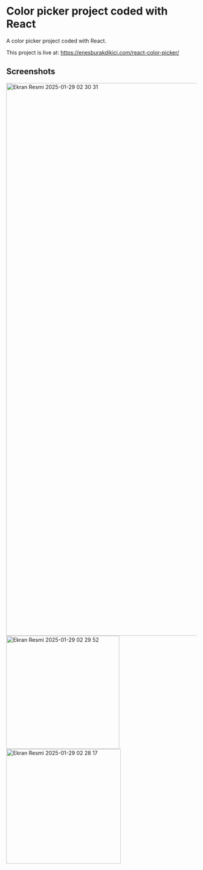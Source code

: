 <h1>Color picker project coded with React</h1>

<p>A color picker project coded with React.</p>

<p>This project is live at: <a href="https://enesburakdikici.com/react-color-picker/">https://enesburakdikici.com/react-color-picker/</a></p>

<h2>Screenshots</h2>

<img width="1461" alt="Ekran Resmi 2025-01-29 02 30 31" src="https://github.com/user-attachments/assets/5f75b5fa-142d-498a-babd-f296e87dc780" />

<img width="299" alt="Ekran Resmi 2025-01-29 02 29 52" src="https://github.com/user-attachments/assets/ac39983a-8b78-4023-a235-ca7a6e3182f7" />

<img width="303" alt="Ekran Resmi 2025-01-29 02 28 17" src="https://github.com/user-attachments/assets/10c5c40b-c656-408e-b06c-a062c8df8d38" />
